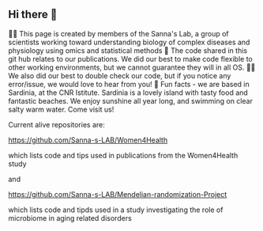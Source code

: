 ## Hi there 👋


🙋‍♀️ This page is created by members of the Sanna's Lab, a group of scientists working toward understanding biology of complex diseases and physiology using omics and statistical methods
🌈 The code shared in this git hub relates to our publications. We did our best to make code flexible to other working environments, but we cannot guarantee they will in all OS.
👩‍💻 We also did our best to double check our code, but if you notice any error/issue, we would love to hear from you!
🍿 Fun facts - we are based in Sardinia, at the CNR Istitute. Sardinia is a lovely island with tasty food and fantastic beaches. We enjoy sunshine all year long, and swimming on clear salty warm water. Come visit us!


Current alive repositories are:

https://github.com/Sanna-s-LAB/Women4Health

which lists code and tips used in publications from the Women4Health study

and

https://github.com/Sanna-s-LAB/Mendelian-randomization-Project

which lists code and tipds used in a study investigating the role of microbiome in aging related disorders
